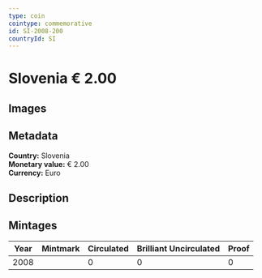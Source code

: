 ```yaml
---
type: coin
cointype: commemorative
id: SI-2008-200
countryId: SI
---
```


# Slovenia € 2.00

## Images


## Metadata

**Country:** Slovenia\
**Monetary value:** € 2.00\
**Currency:** Euro

## Description


## Mintages

| Year | Mintmark | Circulated | Brilliant Uncirculated | Proof |
| ---- | -------- | ---------- | ---------------------- | ----- |
| 2008 |  | 0| 0 | 0 |
